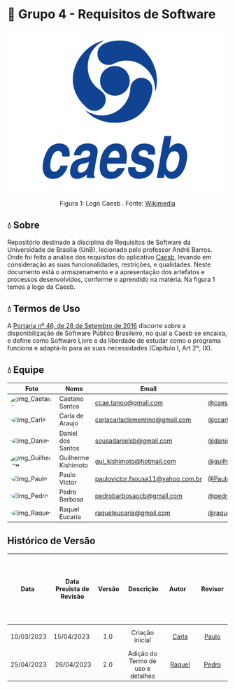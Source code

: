 # :potable_water: Grupo 4 - Requisitos de Software

<div align="center">
    <img src= "docs/assets/imagens/logo-azul.png"/>
    <p> Figura 1: Logo Caesb . Fonte: <a href="https://upload.wikimedia.org/wikipedia/commons/6/63/Logo-Caesb-Vertical-png.png">Wikimedia</a></p> 
</div>

## :droplet: Sobre

Repositório destinado à disciplina de Requisitos de Software da Universidade de Brasília (UnB), lecionado pelo professor André Barros. Onde foi feita a análise dos requisitos do aplicativo [Caesb](https://play.google.com/store/apps/details?id=br.gov.df.caesb.mobile), levando em consideração as suas funcionalidades, restrições, e qualidades. Neste documento está o armazenamento e a apresentação dos artefatos e processos desenvolvidos, conforme o aprendido na matéria. Na figura 1 temos a logo da Caesb.

## :droplet: Termos de Uso
A [Portaria nº 46, de 28 de Setembro de 2016](https://www.in.gov.br/web/dou/-/portaria-n-46-de-28-de-setembro-de-2016-24213768) discorre sobre a disponibilização de Software Público Brasileiro, no qual a Caesb se encaixa, e define como Software Livre e da liberdade de estudar como o programa funciona e adaptá-lo para as suas necessidades (Capítulo I, Art 2º, IX).


## :droplet: Equipe

| Foto                                                                                                                                                  | Nome             | Email                          | github                                                 |
| ----------------------------------------------------------------------------------------------------------------------------------------------------- | ---------------- | ------------------------------ | ------------------------------------------------------ |
| <img alt = "img_Caetano" style="border-radius:50%" src="http://avatars.githubusercontent.com/u/22137470?v=4" width = "100"/>  | Caetano Santos | ccae.tanoo@gmail.com         | [@caeslucio](https://github.com/caeslucio)           
| <img alt = "img_Carla" style="border-radius:50%" src="https://avatars.githubusercontent.com/u/86669458?v=4" width = "100"/>                                               | Carla de Araujo  | carlacarlaclementino@gmail.com          | [@ccarlaa](https://github.com/ccarlaa)                     |
| <img alt = "img_Daniel" style="border-radius:50%" src="https://avatars.githubusercontent.com/u/95941136?v=4" width = "100"/> | Daniel dos Santos | sousadanielsb@gmail.com           | [@daniel-de-sousa](https://github.com/daniel-de-sousa) |
| <img alt = "img_Guilherme" style="border-radius:50%" src="https://avatars.githubusercontent.com/u/104849205?v=4" width = "100"/>  | Guilherme Kishimoto | gui_kishimoto@hotmail.com   | [@guilhermekishimoto](https://github.com/guilhermekishimoto) |
| <img alt = "img_Paulo" style="border-radius:50%" src="https://avatars.githubusercontent.com/u/98675541?v=4" width = "100"/>     | Paulo VIctor     | paulovictor.fsousa11@yahoo.com.br | [@PauloVictorFS](https://github.com/PauloVictorFS)     |
| <img alt = "img_Pedro" style="border-radius:50%" src="https://avatars.githubusercontent.com/u/78980796?v=4" width = "100"/>    | Pedro Barbosa   |   pedrobarbosaocb@gmail.com      | [@pedrobarbosaocb](https://github.com/pedrobarbosaocb)                 |
| <img alt = "img_Raquel" style="border-radius:50%" src="https://avatars.githubusercontent.com/u/81540491?v=4" width = "100"/>    | Raquel Eucaria      | raqueleucaria@gmail.com         | [@raqueleucaria](https://github.com/raqueleucaria)        

## Histórico de Versão

|    Data    | Data Prevista de Revisão | Versão |      Descrição       |                                                                Autor                                                                 |               Revisor               |
| :--------: | :----------------------: | :----: | :------------------: | :----------------------------------------------------------------------------------------------------------------------------------: | :---------------------------------: |
| 10/03/2023 |       15/04/2023       |  1.0   | Criação inicial  | [Carla](https://github.com/ccarlaa) | [Paulo](https://github.com/PauloVictorFS) |
| 25/04/2023 |        26/04/2023        |  2.0   | Adição do Termo de uso e detalhes | [Raquel](https://github.com/raqueleucaria) | [Pedro](https://github.com/pedrobarbosaocb) |